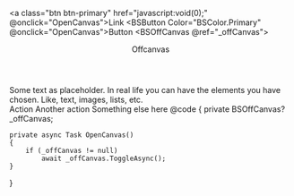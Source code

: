 ﻿<a class="btn btn-primary" href="javascript:void(0);" @onclick="OpenCanvas">Link</a>
<BSButton Color="BSColor.Primary" @onclick="OpenCanvas">Button</BSButton>
<BSOffCanvas @ref="_offCanvas">
    <Header>Offcanvas</Header>
    <Content>
        <div>
            Some text as placeholder. In real life you can have the elements you have chosen. Like, text, images, lists, etc.
        </div>
        <BSDropdown>
            <Toggler></Toggler>
            <Content>
                <BSDropdownItem Url="javascript:void(0)">Action</BSDropdownItem>
                <BSDropdownItem Url="javascript:void(0)">Another action</BSDropdownItem>
                <BSDropdownItem Url="javascript:void(0)">Something else here</BSDropdownItem>
            </Content>
        </BSDropdown>
    </Content>
</BSOffCanvas>
@code {
    private BSOffCanvas? _offCanvas;

    private async Task OpenCanvas()
    {
        if (_offCanvas != null)
            await _offCanvas.ToggleAsync();
    }
}